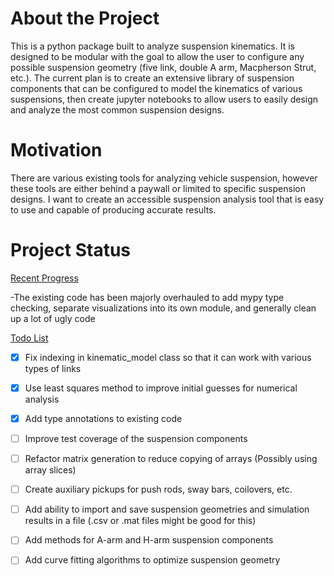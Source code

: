 # About the Project
This is a python package built to analyze suspension kinematics. It is designed to be modular with the goal to allow the user to configure any possible suspension geometry (five link, double A arm, Macpherson Strut, etc.). The current plan is to create an extensive library of suspension components that can be configured to model the kinematics of various suspensions, then create jupyter notebooks to allow users to easily design and analyze the most common suspension designs. 


# Motivation
There are various existing tools for analyzing vehicle suspension, however these tools are either behind a paywall or limited to specific suspension designs. I want to create an accessible suspension analysis tool that is easy to use and capable of producing accurate results.

# Project Status
<ins>Recent Progress</ins>

-The existing code has been majorly overhauled to add mypy type checking, separate visualizations into its own module, and generally clean up a lot of ugly code

<ins>Todo List</ins>
- [x] Fix indexing in kinematic_model class so that it can work with various types of links
- [x] Use least squares method to improve initial guesses for numerical analysis
- [x] Add type annotations to existing code
- [ ] Improve test coverage of the suspension components
- [ ] Refactor matrix generation to reduce copying of arrays (Possibly using array slices)
- [ ] Create auxiliary pickups for push rods, sway bars, coilovers, etc.
- [ ] Add ability to import and save suspension geometries and simulation results in a file (.csv or .mat files might be good for this)
- [ ] Add methods for A-arm and H-arm suspension components
- [ ] Add curve fitting algorithms to optimize suspension geometry




